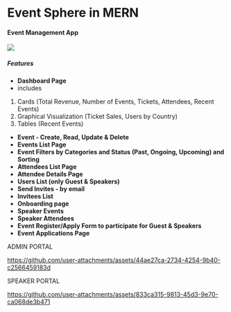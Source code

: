 # Event Sphere in MERN
#### Event Management App 

![](https://res.cloudinary.com/dnyp1e0zo/image/upload/v1738675226/event-sphere/ob57lkpaqcernkdykuii.png)

##### Features


- **Dashboard Page**
 - includes
1. Cards (Total Revenue, Number of Events, Tickets, Attendees, Recent Events)
2. Graphical Visualization (Ticket Sales, Users by Country)
3. Tables (Recent Events)

- **Event - Create, Read, Update & Delete**
- **Events List Page**
- **Event Filters by Categories and Status (Past, Ongoing, Upcoming) and Sorting**
- **Attendees List Page**
- **Attendee Details Page**
- **Users List (only Guest & Speakers)**
- **Send Invites - by email** 
- **Invitees List**
- **Onboarding page**
- **Speaker Events**
- **Speaker Attendees**
- **Event Register/Apply Form to participate for Guest & Speakers**
- **Event Applications Page** 



ADMIN PORTAL

https://github.com/user-attachments/assets/44ae27ca-2734-4254-9b40-c2566459183d

SPEAKER PORTAL

https://github.com/user-attachments/assets/833ca315-9813-45d3-9e70-ca068de3b471





